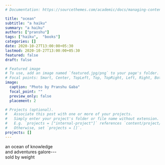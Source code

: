 ```yaml
---
# Documentation: https://sourcethemes.com/academic/docs/managing-content/

title: "ocean"
subtitle: "a haiku"
summary: "a haiku"
authors: ["pranshu"]
tags: ["haiku",  "books"]
categories: []
date: 2020-10-27T13:00:00+05:30
lastmod: 2020-10-27T13:00:00+05:30
featured: false
draft: false

# Featured image
# To use, add an image named `featured.jpg/png` to your page's folder.
# Focal points: Smart, Center, TopLeft, Top, TopRight, Left, Right, BottomLeft, Bottom, BottomRight.
image:
  caption: "Photo by Pranshu Gaba"
  focal_point: ""
  preview_only: false
  placement: 2

# Projects (optional).
#   Associate this post with one or more of your projects.
#   Simply enter your project's folder or file name without extension.
#   E.g. `projects = ["internal-project"]` references `content/project/deep-learning/index.md`.
#   Otherwise, set `projects = []`.
projects: []
---
```

an ocean of knowledge  
and adventures galore---   
sold by weight
